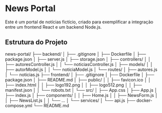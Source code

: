 # News Portal

Este é um portal de notícias fictício, criado para exemplificar a integração entre um frontend React e um backend Node.js.

## Estrutura do Projeto
news-portal/ ├── backend/ │ ├── .gitignore │ ├── Dockerfile │ ├── package.json │ ├── server.js │ ├── storage.json │ ├── controllers/ │ │ ├── autoresController.js │ │ └── noticiasController.js │ ├── models/ │ │ ├── autorModel.js │ │ └── noticiaModel.js │ └── routes/ │ ├── autores.js │ └── noticias.js ├── frontend/ │ ├── .gitignore │ ├── Dockerfile │ ├── package.json │ ├── README.md │ ├── public/ │ │ ├── favicon.ico │ │ ├── index.html │ │ ├── logo192.png │ │ ├── logo512.png │ │ ├── manifest.json │ │ └── robots.txt │ └── src/ │ ├── App.css │ ├── App.js │ ├── index.js │ ├── components/ │ │ ├── Home.js │ │ ├── NewsForm.js │ │ ├── NewsList.js │ │ └── ... │ └── services/ │ └── api.js ├── docker-compose.yml └── README.md